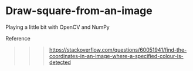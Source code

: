 # Draw-square-from-an-image
Playing a little bit with OpenCV and NumPy

Reference
>>> https://stackoverflow.com/questions/60051941/find-the-coordinates-in-an-image-where-a-specified-colour-is-detected
